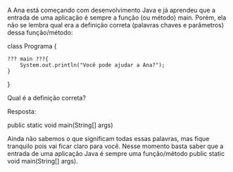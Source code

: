 A Ana está começando com desenvolvimento Java e já aprendeu que a entrada de uma aplicação é sempre a função (ou método) main. Porém, ela não se lembra qual era a definição correta (palavras chaves e parâmetros) dessa função/método:

class Programa {

    ??? main ???{
        System.out.println("Você pode ajudar a Ana?");
    }
}

Qual é a definição correta?

Resposta:

public static void main(String[] args)

Ainda não sabemos o que significam todas essas palavras, mas fique tranquilo pois vai ficar claro para você. Nesse momento basta saber que a entrada de uma aplicação Java é sempre uma função/método public static void main(String[] args).